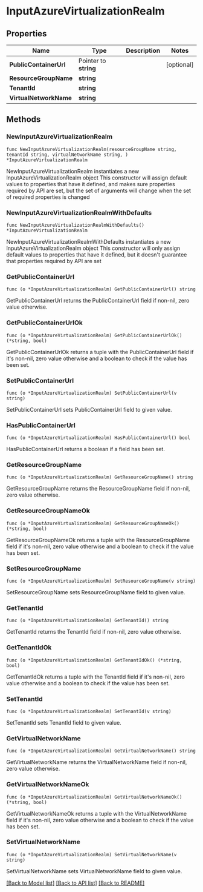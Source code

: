 # InputAzureVirtualizationRealm

## Properties

Name | Type | Description | Notes
------------ | ------------- | ------------- | -------------
**PublicContainerUrl** | Pointer to **string** |  | [optional] 
**ResourceGroupName** | **string** |  | 
**TenantId** | **string** |  | 
**VirtualNetworkName** | **string** |  | 

## Methods

### NewInputAzureVirtualizationRealm

`func NewInputAzureVirtualizationRealm(resourceGroupName string, tenantId string, virtualNetworkName string, ) *InputAzureVirtualizationRealm`

NewInputAzureVirtualizationRealm instantiates a new InputAzureVirtualizationRealm object
This constructor will assign default values to properties that have it defined,
and makes sure properties required by API are set, but the set of arguments
will change when the set of required properties is changed

### NewInputAzureVirtualizationRealmWithDefaults

`func NewInputAzureVirtualizationRealmWithDefaults() *InputAzureVirtualizationRealm`

NewInputAzureVirtualizationRealmWithDefaults instantiates a new InputAzureVirtualizationRealm object
This constructor will only assign default values to properties that have it defined,
but it doesn't guarantee that properties required by API are set

### GetPublicContainerUrl

`func (o *InputAzureVirtualizationRealm) GetPublicContainerUrl() string`

GetPublicContainerUrl returns the PublicContainerUrl field if non-nil, zero value otherwise.

### GetPublicContainerUrlOk

`func (o *InputAzureVirtualizationRealm) GetPublicContainerUrlOk() (*string, bool)`

GetPublicContainerUrlOk returns a tuple with the PublicContainerUrl field if it's non-nil, zero value otherwise
and a boolean to check if the value has been set.

### SetPublicContainerUrl

`func (o *InputAzureVirtualizationRealm) SetPublicContainerUrl(v string)`

SetPublicContainerUrl sets PublicContainerUrl field to given value.

### HasPublicContainerUrl

`func (o *InputAzureVirtualizationRealm) HasPublicContainerUrl() bool`

HasPublicContainerUrl returns a boolean if a field has been set.

### GetResourceGroupName

`func (o *InputAzureVirtualizationRealm) GetResourceGroupName() string`

GetResourceGroupName returns the ResourceGroupName field if non-nil, zero value otherwise.

### GetResourceGroupNameOk

`func (o *InputAzureVirtualizationRealm) GetResourceGroupNameOk() (*string, bool)`

GetResourceGroupNameOk returns a tuple with the ResourceGroupName field if it's non-nil, zero value otherwise
and a boolean to check if the value has been set.

### SetResourceGroupName

`func (o *InputAzureVirtualizationRealm) SetResourceGroupName(v string)`

SetResourceGroupName sets ResourceGroupName field to given value.


### GetTenantId

`func (o *InputAzureVirtualizationRealm) GetTenantId() string`

GetTenantId returns the TenantId field if non-nil, zero value otherwise.

### GetTenantIdOk

`func (o *InputAzureVirtualizationRealm) GetTenantIdOk() (*string, bool)`

GetTenantIdOk returns a tuple with the TenantId field if it's non-nil, zero value otherwise
and a boolean to check if the value has been set.

### SetTenantId

`func (o *InputAzureVirtualizationRealm) SetTenantId(v string)`

SetTenantId sets TenantId field to given value.


### GetVirtualNetworkName

`func (o *InputAzureVirtualizationRealm) GetVirtualNetworkName() string`

GetVirtualNetworkName returns the VirtualNetworkName field if non-nil, zero value otherwise.

### GetVirtualNetworkNameOk

`func (o *InputAzureVirtualizationRealm) GetVirtualNetworkNameOk() (*string, bool)`

GetVirtualNetworkNameOk returns a tuple with the VirtualNetworkName field if it's non-nil, zero value otherwise
and a boolean to check if the value has been set.

### SetVirtualNetworkName

`func (o *InputAzureVirtualizationRealm) SetVirtualNetworkName(v string)`

SetVirtualNetworkName sets VirtualNetworkName field to given value.



[[Back to Model list]](../README.md#documentation-for-models) [[Back to API list]](../README.md#documentation-for-api-endpoints) [[Back to README]](../README.md)


